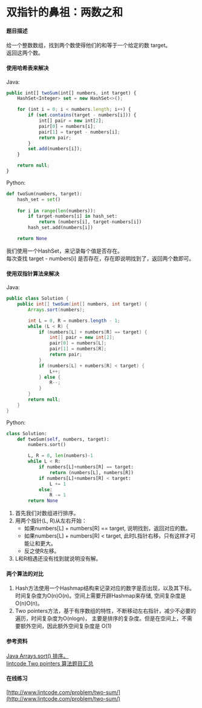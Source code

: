 # 双指针的鼻祖：两数之和

#### 题目描述

给一个整数数组，找到两个数使得他们的和等于一个给定的数 target。\
返回这两个数。

#### 使用哈希表来解决

Java:

```javascript
public int[] twoSum(int[] numbers, int target) {
    HashSet<Integer> set = new HashSet<>();

    for (int i = 0; i < numbers.length; i++) {
        if (set.contains(target - numbers[i])) {
            int[] pair = new int[2];
            pair[0] = numbers[i];
            pair[1] = target - numbers[i];
            return pair;
        }
        set.add(numbers[i]);
    }

    return null;
}
```

Python:

```python
def twoSum(numbers, target):
    hash_set = set()
    
    for i in range(len(numbers)):
        if target-numbers[i] in hash_set:
            return (numbers[i], target-numbers[i])
        hash_set.add(numbers[i])

    return None
```

我们使用一个HashSet，来记录每个值是否存在。\
每次查找 target - numbers\[i] 是否存在，存在即说明找到了，返回两个数即可。

#### 使用双指针算法来解决

Java:

```java
public class Solution {
    public int[] twoSum(int[] numbers, int target) {
        Arrays.sort(numbers);

        int L = 0, R = numbers.length - 1;
        while (L < R) {
            if (numbers[L] + numbers[R] == target) {
                int[] pair = new int[2];
                pair[0] = numbers[L];
                pair[1] = numbers[R];
                return pair;
            }
            if (numbers[L] + numbers[R] < target) {
                L++;
            } else {
                R--;
            }
        }
        return null;
    }
}
```

Python:

```python
class Solution:
    def twoSum(self, numbers, target):
        numbers.sort()

        L, R = 0, len(numbers)-1
        while L < R:
            if numbers[L]+numbers[R] == target:
                return (numbers[L], numbers[R])
            if numbers[L]+numbers[R] < target:
                L += 1
            else:
                R -= 1
        return None

```

1. 首先我们对数组进行排序。
2. 用两个指针(L, R)从左右开始：
   * 如果numbers\[L] + numbers\[R] == target, 说明找到，返回对应的数。
   * 如果numbers\[L] + numbers\[R] < target, 此时L指针右移，只有这样才可能让和更大。
   * 反之使R左移。
3. L和R相遇还没有找到就说明没有解。

#### 两个算法的对比

1. Hash方法使用一个Hashmap结构来记录对应的数字是否出现，以及其下标。时间复杂度为O(n)O(n)。空间上需要开辟Hashmap来存储, 空间复杂度是O(n)O(n)。
2. Two pointers方法，基于有序数组的特性，不断移动左右指针，减少不必要的遍历，时间复杂度为O(nlogn)， 主要是排序的复杂度。但是在空间上，不需要额外空间，因此额外空间复杂度是 O(1)

#### 参考资料

[Java Arrays.sort() 排序。](http://blog.csdn.net/winddreams/article/details/51577500)\
[lintcode Two pointers 算法题目汇总](http://blog.csdn.net/luoshengkim/article/details/52175440)

#### 在线练习

[http://www.lintcode.com/problem/two-sum/](http://www.lintcode.com/problem/two-sum/)

